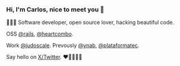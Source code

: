 ### Hi, I'm Carlos, nice to meet you 👋

👨🏻‍💻 Software developer, open source lover, hacking beautiful code.

OSS [@rails](https://github.com/rails), [@heartcombo](https://github.com/heartcombo).

Work [@judoscale](https://github.com/judoscale). Prevously [@ynab](https://github.com/ynab), [@plataformatec](https://github.com/plataformatec).

Say hello on [X/Twitter](https://twitter.com/cantoniodasilva). ❤️💜💛💚💙
